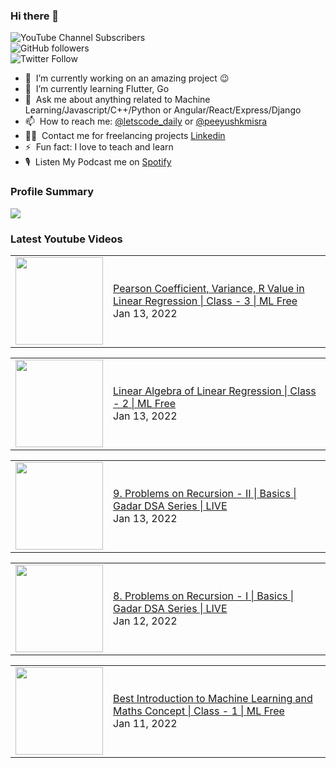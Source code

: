 ### Hi there 👋

![YouTube Channel Subscribers](https://img.shields.io/youtube/channel/subscribers/UCgmk1KXmrHXt_DO0kScyVmQ?style=social)  
![GitHub followers](https://img.shields.io/github/followers/misrapk?style=social)  
![Twitter Follow](https://img.shields.io/twitter/follow/peeyushkmisra?style=social)

- 🔭 &nbsp;I’m currently working on an amazing project :wink:
- 🌱 &nbsp;I’m currently learning Flutter, Go
- 💬 &nbsp;Ask me about anything related to Machine Learning/Javascript/C++/Python or Angular/React/Express/Django
- 📫 &nbsp;How to reach me: [@letscode_daily](https://www.instagram.com/letscode_daily/) or [@peeyushkmisra](https://www.instagram.com/peeyushkmisra/)
- 👨‍💻 &nbsp;Contact me for freelancing projects [Linkedin](https://www.linkedin.com/in/peeyushkmisra/)
- ⚡ &nbsp;Fun fact: I love to teach and learn
- 🎙 &nbsp;Listen My Podcast me on [Spotify](https://open.spotify.com/show/5HlTHA4yxnj56N1klajpQc)

### Profile Summary

![](https://github-profile-summary-cards.vercel.app/api/cards/profile-details?username=misrapk&theme=dracula)

### Latest Youtube Videos

<!-- YOUTUBE:START --><table><tr><td><a href="https://www.youtube.com/watch?v=hcBkePTdF1E"><img width="140px" src="https://i.ytimg.com/vi/hcBkePTdF1E/mqdefault.jpg"></a></td>
<td><a href="https://www.youtube.com/watch?v=hcBkePTdF1E">Pearson Coefficient, Variance, R Value in Linear Regression | Class - 3 | ML Free</a><br/>Jan 13, 2022</td></tr></table>
<table><tr><td><a href="https://www.youtube.com/watch?v=5rg_Evhp-h8"><img width="140px" src="https://i.ytimg.com/vi/5rg_Evhp-h8/mqdefault.jpg"></a></td>
<td><a href="https://www.youtube.com/watch?v=5rg_Evhp-h8">Linear Algebra of Linear Regression | Class - 2 | ML Free</a><br/>Jan 13, 2022</td></tr></table>
<table><tr><td><a href="https://www.youtube.com/watch?v=H6jSrhdJN3o"><img width="140px" src="https://i.ytimg.com/vi/H6jSrhdJN3o/mqdefault.jpg"></a></td>
<td><a href="https://www.youtube.com/watch?v=H6jSrhdJN3o">9. Problems on Recursion - II | Basics | Gadar DSA Series | LIVE</a><br/>Jan 13, 2022</td></tr></table>
<table><tr><td><a href="https://www.youtube.com/watch?v=ffrvrcsF8is"><img width="140px" src="https://i.ytimg.com/vi/ffrvrcsF8is/mqdefault.jpg"></a></td>
<td><a href="https://www.youtube.com/watch?v=ffrvrcsF8is">8. Problems on Recursion - I | Basics | Gadar DSA Series | LIVE</a><br/>Jan 12, 2022</td></tr></table>
<table><tr><td><a href="https://www.youtube.com/watch?v=0m3KsG6l2LA"><img width="140px" src="https://i.ytimg.com/vi/0m3KsG6l2LA/mqdefault.jpg"></a></td>
<td><a href="https://www.youtube.com/watch?v=0m3KsG6l2LA">Best Introduction to Machine Learning and Maths Concept | Class - 1 | ML Free</a><br/>Jan 11, 2022</td></tr></table>
<!-- YOUTUBE:END -->
